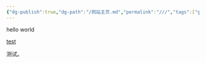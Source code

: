 ```yaml
---
{"dg-publish":true,"dg-path":"/网站主页.md","permalink":"///","tags":["gardenEntry"]}
---
```



hello world

[test](test.md)

测试。
